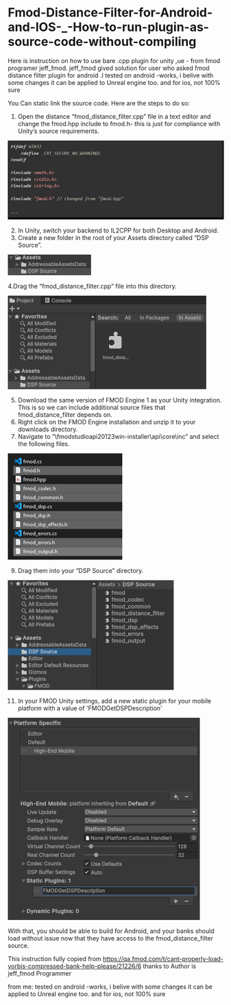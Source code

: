 # Fmod-Distance-Filter-for-Android-and-IOS-_-How-to-run-plugin-as-source-code-without-compiling
Here is instruction on how to use bare .cpp plugin for unity ,ue - from fmod programer jeff_fmod. 
jeff_fmod gived solution for user who asked fmod distance filter plugin for android .I tested on android -works, 
i belive with some changes it can be applied to Unreal engine too. and for ios, not 100% sure

You Can static link the source code. Here are the steps to do so:
1. Open the distance “fmod_distance_filter.cpp” file in a text editor and change the fmod.hpp include to fmod.h- this is just for compliance with Unity’s source requirements.

![](Image/11.jpg)

2. In Unity, switch your backend to IL2CPP for both Desktop and Android.
3. Create a new folder in the root of your Assets directory called “DSP Source”.
 
![](Image/333.png)

4.Drag the “fmod_distance_filter.cpp” file into this directory.

![](Image/777.png)

5. Download the same version of FMOD Engine 1 as your Unity integration. This is so we can include additional source files that fmod_distance_filter depends on.
6. Right click on the FMOD Engine installation and unzip it to your downloads directory.
7. Navigate to “\fmodstudioapi20123win-installer\api\core\inc” and select the following files.

![](Image/222.png)

9. Drag them into your “DSP Source” directory.

![](Image/111.png)

11. In your FMOD Unity settings, add a new static plugin for your mobile platform with a value of 'FMODGetDSPDescription'

![](Image/444.png)

With that, you should be able to build for Android, and your banks should load without issue now that they have access to the fmod_distance_filter source.

This instruction fully copied from https://qa.fmod.com/t/cant-properly-load-vorbis-compressed-bank-help-please/21226/6
thanks to Author is jeff_fmod Programmer

from me: tested on android -works, i belive with some changes it can be applied to Unreal engine too. and for ios, not 100% sure
